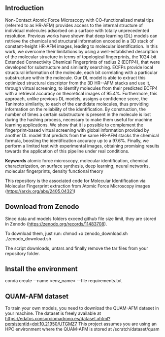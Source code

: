 ## Introduction
Non-Contact Atomic Force Microscopy with CO-functionalized metal tips (referred to as HR-AFM) provides access to the internal structure of individual molecules adsorbed on a surface with totally unprecedented resolution. Previous works have shown that deep learning (DL) models can retrieve the chemical and structural information encoded in a 3D stack of constant-height HR-AFM images, leading to molecular identification. In this work,  we overcome their limitations by using a well-established description of the molecular structure in terms of topological fingerprints, the 1024-bit Extended Connectivity Chemical Fingerprints of radius 2 (ECFP4), that were developed for substructure and similarity searching. ECFPs provide local structural information of the molecule, each bit correlating with a particular substructure within the molecule. Our DL model is able to extract this optimized structural descriptor from the 3D HR--AFM stacks and use it, through virtual screening, to identify molecules from their predicted ECFP4 with a retrieval accuracy on theoretical images of 95.4%. Furthermore, this approach,  unlike previous DL models, assigns a confidence score, the Tanimoto similarity, to each of the candidate molecules, thus providing information on the reliability of the identification.
 By construction, the number of times a certain substructure is present in the molecule is lost during the hashing process, necessary to make them useful for machine learning applications.  We show that it is possible to complement the fingerprint-based virtual screening with global information provided by another DL model that predicts from the same HR-AFM stacks the chemical formula, boosting the identification accuracy up to a 97.6%.  Finally, we perform a limited test with experimental images, obtaining promising results towards the application of this pipeline under real conditions.


 **Keywords**
 atomic force microscopy, molecular identification, chemical characterization, on surface synthesis, deep learning, neural networks, molecular fingerprints, density functional theory

This repository is the associated code for Molecular Identification via Molecular Fingerprint extraction from Atomic Force Microscopy images
 (https://arxiv.org/abs/2405.04321)

## Download from Zenodo
Since data and models folders exceed github file size limit, they are stored in Zenodo (https://zenodo.org/records/11483708).

To download them, just run:
chmod +x zenodo_download.sh
./zenodo_download.sh

The script downloads, untars and finally remove the tar files from your repository folder.

## Install the environment

conda create --name <env_name> --file requirements.txt

## QUAM-AFM dataset
To train your own models, you need to download the QUAM-AFM dataset in your machine. 
The dataset is freely available at https://edatos.consorciomadrono.es/dataset.xhtml?persistentId=doi:10.21950/UTGMZ7
This project assumes you are using an HPC environment where the QUAM-AFM is stored at /scratch/dataset/quam 

